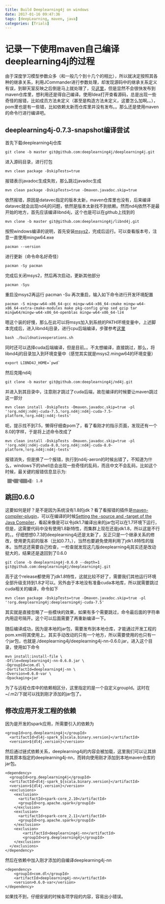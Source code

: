 ```yaml
---
title: Build Deeplearning4j on windows
date: 2017-01-16 09:47:36
tags: [deepLearning, maven, java]
categories: [Trials]
---
```

# 记录一下使用maven自己编译deeplearning4j的过程
<!--more-->
由于深度学习模型参数众多（和一般几个到十几个的相比），所以就决定按照其各种的继承关系，利用JCommander进行参数处理，却发现源码中的继承关系定义有误，到聊天室反映之后倒是马上就处理了，见[这里](https://github.com/deeplearning4j/deeplearning4j/pull/2673/files)，但是显然不会很快发布到maven仓库里，想利用还是得自己编译。使用Idea打开查看源码，总是出现一些奇怪的报错，比如成员方法未定义（甚至是构造方法未定义，这要怎么加啊。。），pom里也是有一些错，比如依赖太新而仓库里并没有发布。。那么还是使用maven的命令行进行编译吧。

## deeplearning4j-0.7.3-snapshot编译尝试
首先下载deeplearning4j仓库

	git clone -b master git@github.com:deeplearning4j/deeplearning4j.git

进入源码目录，进行打包

	mvn clean package -DskipTests=true
报错表示javadoc生成失败，那么跳过javadoc生成

	mvn clean package -DskipTests=true -Dmaven.javadoc.skip=true
依然报错，原因是datavec指定的版本太新，maven仓库里也没有，后来编译datavec就会出现nd4j的问题，依然是版本太新找不到依赖。然而nd4j依然不是最开始的地方，首先应该编译libnd4j，这个也是可以在github上找到的

	mvn clone -b master git@github.com:deeplearning4j/libnd4j.git

按照windows编译的说明，首先安装[msys2](https://msys2.github.io/)，完成后运行。可以查看版本号，注意一直使用mingw64.exe

	pacman --version
进行更新（命令命名好奇怪）

	pacman -Sy pacman
完成后关闭msys2，然后再次启动，更新其他部分

	pacman -Syu
重启没msys2再运行
	pacman -Su
再次重启，输入如下命令进行开发环境配置

	pacman -S mingw-w64-x86_64-gcc mingw-w64-x86_64-cmake mingw-w64-x86_64-extra-cmake-modules make pkg-config grep sed gzip tar mingw64/mingw-w64-x86_64-openblas mingw-w64-x86_64-lz4
嗯这个装的好慢，那么在此可以将msys加入到系统的PATH环境变量中，上述脚本完成后，进入libnd4j目录，进行cpu后端编译，步骤参考[这里](https://github.com/deeplearning4j/libnd4j/blob/master/windows.md)

	bash ./buildnativeoperations.sh
同时还可以选择cuda后端编译，但是目前。。不太想编译，直接跳过，那么，将libnd4j的目录加入到环境变量中（感觉其实就是msys2.mingw64的环境变量）
	
	export LIBND4J_HOME=`pwd`
然后克隆nd4j

	git clone -b master git@github.com:deeplearning4j/nd4j.git
并进入到其目录中，注意刚才跳过了cuda后端，故在编译的时候要让maven跳过这一部分

	mvn clean install -DskipTests -Dmaven.javadoc.skip=true -pl '!org.nd4j:nd4j-cuda-7.5,!org.nd4j:nd4j-cuda-7.5-platform,!org.nd4j:nd4j-tests'
呃，提示找不到7.5，懒得仔细查pom了，看了看刚才的指示页面，发现还有一个8.0的字样，于是将上述命令改成了

	mvn clean install -DskipTests -Dmaven.javadoc.skip=true -pl '!org.nd4j:nd4j-cuda-8.0,!org.nd4j:nd4j-cuda-8.0-platform,!org.nd4j:nd4j-tests'
报错消失，但是换了一个报错，执行到nd4j-aeron的时候出错了，不知道为什么，windows下的shell总会出现一些奇怪的乱码，而且中文不会乱码，比如这个时候，最关键的报错信息显示为:

	 ▒▒Ч▒▒Դ▒▒▒а▒: 1.8

## 跳回0.6.0
这要如何是好？是不是因为系统没有1.8的jdk？看了看报错的插件是[maven-compiler-plugin](http://maven.apache.org/plugins/maven-compiler-plugin/)，可以在编译的时候[Setting the -source and -target of the Java Compiler](http://maven.apache.org/plugins/maven-compiler-plugin/examples/set-compiler-source-and-target.html)，看起来像是可以令jdk1.7编译出来的jar包可以在1.7环境下运行，但是，这需要代码中没有使用1.8新特性，而集群上现在还是jdk1.8，所以这是不行的。。仔细想想0.7.3的deeplearning4j还是太新了，反正只是一个继承关系的修改，使用更先前的版本（比如0.7.1，），当然也要避免使用利用了jdk1.8特性的版本。当然这还需要自己检查，一检查就发现这几版deeplearning4j其实还是改动挺大的，结果还是退回到了0.6.0

	git clone -b deeplearning4j-0.6.0 --depth=1  git@github.com:deeplearning4j/deeplearning4j.git
高于这个release都使用了jdk1.8特性，这就比较不好了，需要我们其他运行环境全部升级支持到1.8才可以。另外由于本地没有准备cuda本地库，所以就需要跳过cuda相关的编译，命令如下

	mvn clean package -DskipTests=true -Dmaven.javadoc.skip=true -pl '!org.deeplearning4j:deeplearning4j-cuda-7.5'
其实就是直接忽略了一些模块的效果，如果有多个需要跳过，命令最后面的字符串内用逗号隔开。这个可以后面需要了再重新编译一下。

随后编译成功，因为是本地的jar包，需要发布到本地仓库，才能通过开发工程的pom.xml将其使用上。其实手动改动的只有一个地方，所以需要使用的也只有一个jar包，也就是./deeplearning4j/deeplearning4j-nn-0.6.0.jar，进入这个目录，使用如下命令

	mvn install:install-file \
	-Dfile=deeplearning4j-nn-0.6.0.jar \
	-DgroupId=com.dl \
	-DartifactId=deeplearning4j-nn \
	-Dversion=0.6.0-var \
	-Dpackaging=jar
为了与远程仓库中的依赖相区分，这里指定的是一个自定义groupId。这时在~/.m2/下就可以找到刚才添加的jar包了。

## 修改应用开发工程的依赖
因为是开发的spark应用，所需要引入的依赖为
	
	<groupId>org.deeplearning4j</groupId>
      <artifactId>dl4j-spark_${scala.binary.version}</artifactId>
      <version>${dl4j.version}</version>
然后通过链式依赖关系，deeplearning4j的内容会被加载，这里我们可以让其排除其原本指定的deeplearning4j-nn，而转向使用刚才添加到本地maven仓库的jar包。

	<dependency>
      <groupId>org.deeplearning4j</groupId>
      <artifactId>dl4j-spark_${scala.binary.version}</artifactId>
      <version>${dl4j.version}</version>
      <exclusions>
        <exclusion>
          <artifactId>spark-core_2.10</artifactId>
          <groupId>org.apache.spark</groupId>
        </exclusion>
        <exclusion>
          <artifactId>spark-core_2.11</artifactId>
          <groupId>org.apache.spark</groupId>
        </exclusion>
		<exclusion>
			<artifactId>deeplearning4j-nn</artifactId>
			<groupId>org.deeplearning4j</groupId>
		</exclusion>
      </exclusions>
    </dependency>
然后在依赖中加入刚才添加的自编译deeplearning4j-nn

	<dependency>
		<groupId>com.dl</groupId>
		<artifactId>deeplearning4j-nn</artifactId>
		<version>0.6.0-var</version>
	</dependency>
如果找不到，仔细安装的时候各项字段的内容，容易出小错误。
	


